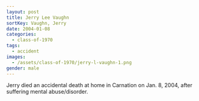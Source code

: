 ```yaml
---
layout: post
title: Jerry Lee Vaughn
sortKey: Vaughn, Jerry
date: 2004-01-08
categories:
  - class-of-1970
tags:
  - accident
images:
  - /assets/class-of-1970/jerry-l-vaughn-1.png
gender: male
---
```


Jerry died an accidental death at home in Carnation on Jan. 8, 2004, after suffering mental abuse/disorder.

